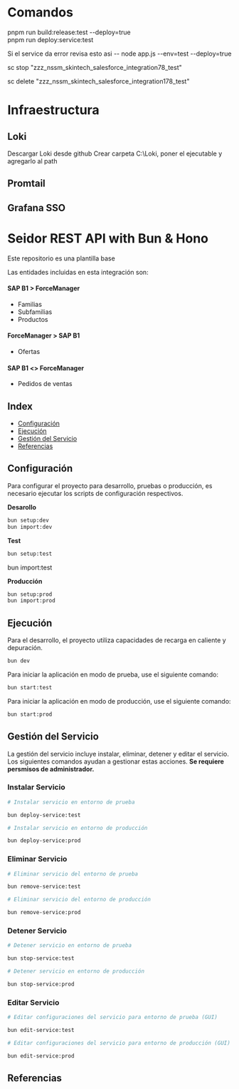 # Comandos

pnpm run build:release:test --deploy=true  
pnpm run deploy:service:test

Si el service da error revisa esto asi -- node app.js --env=test --deploy=true

sc stop "zzz_nssm_skintech_salesforce_integration78_test"

sc delete "zzz_nssm_skintech_salesforce_integration178_test"



# Infraestructura

## Loki 
Descargar Loki desde github
Crear carpeta C:\Loki, poner el ejecutable y agregarlo al path


## Promtail

## Grafana SSO






# Seidor REST API with Bun & Hono

Este repositorio es una plantilla base

Las entidades incluidas en esta integración son:

#### SAP B1 > ForceManager

- Familias
- Subfamilias
- Productos

#### ForceManager > SAP B1

- Ofertas

#### SAP B1 <> ForceManager

- Pedidos de ventas

## Index

- [Configuración]()
- [Ejecución]()
- [Gestión del Servicio]()
- [Referencias]()

## Configuración

Para configurar el proyecto para desarrollo, pruebas o producción, es necesario ejecutar los scripts de configuración respectivos.

**Desarollo**

```sh
bun setup:dev
bun import:dev
```

**Test**

```bash
bun setup:test
```

bun import:test

**Producción**

```bash
bun setup:prod
bun import:prod
```

## Ejecución

Para el desarrollo, el proyecto utiliza capacidades de recarga en caliente y depuración.

```sh
bun dev
```

Para iniciar la aplicación en modo de prueba, use el siguiente comando:

```sh
bun start:test
```

Para iniciar la aplicación en modo de producción, use el siguiente comando:

```sh
bun start:prod
```

## Gestión del Servicio

La gestión del servicio incluye instalar, eliminar, detener y editar el servicio. Los siguientes comandos ayudan a gestionar estas acciones. **Se requiere persmisos de administrador.**

### Instalar Servicio

```sh
# Instalar servicio en entorno de prueba

bun deploy-service:test

# Instalar servicio en entorno de producción

bun deploy-service:prod
```

### Eliminar Servicio

```sh
# Eliminar servicio del entorno de prueba

bun remove-service:test

# Eliminar servicio del entorno de producción

bun remove-service:prod
```

### Detener Servicio

```sh
# Detener servicio en entorno de prueba

bun stop-service:test

# Detener servicio en entorno de producción

bun stop-service:prod
```

### Editar Servicio

```sh
# Editar configuraciones del servicio para entorno de prueba (GUI)

bun edit-service:test

# Editar configuraciones del servicio para entorno de producción (GUI)

bun edit-service:prod
```

## Referencias
